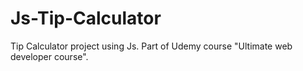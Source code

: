 # Js-Tip-Calculator
Tip Calculator project using Js. Part of Udemy course "Ultimate web developer course".
